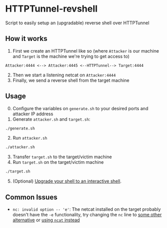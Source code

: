 # HTTPTunnel-revshell
Script to easily setup an (upgradable) reverse shell over HTTPTunnel

## How it works
1. First we create an HTTPTunnel like so (where `Attacker` is our machine and `Target` is the machine we're trying to get access to)
```
Attacker:4444 <--> Attacker:4445 <--HTTPTunnel--> Target:4444
```
2. Then we start a listening netcat on `Attacker:4444`
3. Finally, we send a reverse shell from the target machine

## Usage
0. Configure the variables on `generate.sh` to your desired ports and attacker IP address
1. Generate `attacker.sh` and `target.sh`:
```bash
./generate.sh
```
2. Run `attacker.sh`
```bash
./attacker.sh
```
3. Transfer `target.sh` to the target/victim machine
4. Run `target.sh` on the target/victim machine
```bash
./target.sh
```

5. (Optional) [Upgrade your shell to an interactive shell](https://blog.ropnop.com/upgrading-simple-shells-to-fully-interactive-ttys/).

## Common Issues
- `nc: invalid option -- 'e'`: The netcat installed on the target probably doesn't have the `-e` functionality, try changing the `nc` line to [some other alternative](https://github.com/swisskyrepo/PayloadsAllTheThings/blob/master/Methodology%20and%20Resources/Reverse%20Shell%20Cheatsheet.md#netcat-traditional) or [using `ncat` instead](https://github.com/swisskyrepo/PayloadsAllTheThings/blob/master/Methodology%20and%20Resources/Reverse%20Shell%20Cheatsheet.md#ncat)
